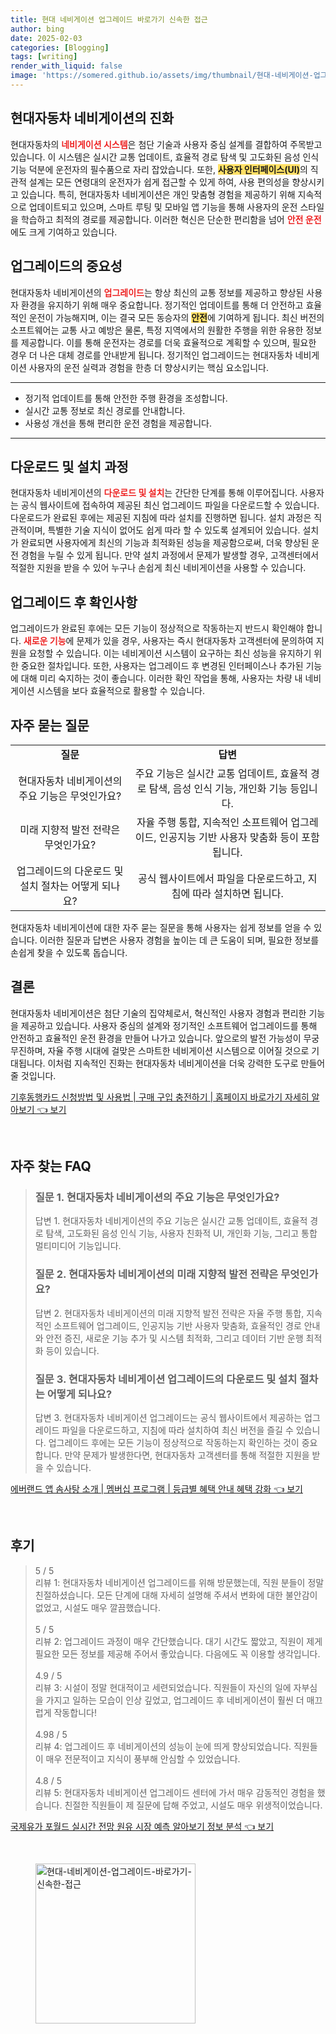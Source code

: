 ```yaml
---
title: 현대 네비게이션 업그레이드 바로가기 신속한 접근
author: bing
date: 2025-02-03
categories: [Blogging]
tags: [writing]
render_with_liquid: false
image: 'https://somered.github.io/assets/img/thumbnail/현대-네비게이션-업그레이드-바로가기-신속한-접근.webp'
---
```



<h2 id='현대자동차_네비게이션의_진화'>현대자동차 네비게이션의 진화</h2>

<p>현대자동차의 <b><span style="color: #ee2323;">네비게이션 시스템</span></b>은 첨단 기술과 사용자 중심 설계를 결합하여 주목받고 있습니다. 이 시스템은 실시간 교통 업데이트, 효율적 경로 탐색 및 고도화된 음성 인식 기능 덕분에 운전자의 필수품으로 자리 잡았습니다. 또한, <b><span style="background-color: #ffe066;">사용자 인터페이스(UI)</span></b>의 직관적 설계는 모든 연령대의 운전자가 쉽게 접근할 수 있게 하여, 사용 편의성을 향상시키고 있습니다. 특히, 현대자동차 네비게이션은 개인 맞춤형 경험을 제공하기 위해 지속적으로 업데이트되고 있으며, 스마트 루팅 및 모바일 앱 기능을 통해 사용자의 운전 스타일을 학습하고 최적의 경로를 제공합니다. 이러한 혁신은 단순한 편리함을 넘어 <b><span style="color: #ee2323;">안전 운전</span></b>에도 크게 기여하고 있습니다.</p>

<h2 id='업그레이드의_중요성'>업그레이드의 중요성</h2>

<p>현대자동차 네비게이션의 <b><span style="color: #ee2323;">업그레이드</span></b>는 항상 최신의 교통 정보를 제공하고 향상된 사용자 환경을 유지하기 위해 매우 중요합니다. 정기적인 업데이트를 통해 더 안전하고 효율적인 운전이 가능해지며, 이는 결국 모든 동승자의 <b><span style="background-color: #ffe066;">안전</span></b>에 기여하게 됩니다. 최신 버전의 소프트웨어는 교통 사고 예방은 물론, 특정 지역에서의 원활한 주행을 위한 유용한 정보를 제공합니다. 이를 통해 운전자는 경로를 더욱 효율적으로 계획할 수 있으며, 필요한 경우 더 나은 대체 경로를 안내받게 됩니다. 정기적인 업그레이드는 현대자동차 네비게이션 사용자의 운전 실력과 경험을 한층 더 향상시키는 핵심 요소입니다.</p>

<hr />

<ul>
    <li>정기적 업데이트를 통해 안전한 주행 환경을 조성합니다.</li>
    <li>실시간 교통 정보로 최신 경로를 안내합니다.</li>
    <li>사용성 개선을 통해 편리한 운전 경험을 제공합니다.</li>
</ul>

<hr />

<h2 id='다운로드_및_설치_과정'>다운로드 및 설치 과정</h2>

<p>현대자동차 네비게이션의 <b><span style="color: #ee2323;">다운로드 및 설치</span></b>는 간단한 단계를 통해 이루어집니다. 사용자는 공식 웹사이트에 접속하여 제공된 최신 업그레이드 파일을 다운로드할 수 있습니다. 다운로드가 완료된 후에는 제공된 지침에 따라 설치를 진행하면 됩니다. 설치 과정은 직관적이며, 특별한 기술 지식이 없어도 쉽게 따라 할 수 있도록 설계되어 있습니다. 설치가 완료되면 사용자에게 최신의 기능과 최적화된 성능을 제공함으로써, 더욱 향상된 운전 경험을 누릴 수 있게 됩니다. 만약 설치 과정에서 문제가 발생할 경우, 고객센터에서 적절한 지원을 받을 수 있어 누구나 손쉽게 최신 네비게이션을 사용할 수 있습니다.</p>

<h2 id='업그레이드_후_확인사항'>업그레이드 후 확인사항</h2>

<p>업그레이드가 완료된 후에는 모든 기능이 정상적으로 작동하는지 반드시 확인해야 합니다. <b><span style="color: #ee2323;">새로운 기능</span></b>에 문제가 있을 경우, 사용자는 즉시 현대자동차 고객센터에 문의하여 지원을 요청할 수 있습니다. 이는 네비게이션 시스템이 요구하는 최신 성능을 유지하기 위한 중요한 절차입니다. 또한, 사용자는 업그레이드 후 변경된 인터페이스나 추가된 기능에 대해 미리 숙지하는 것이 좋습니다. 이러한 확인 작업을 통해, 사용자는 차량 내 네비게이션 시스템을 보다 효율적으로 활용할 수 있습니다.</p>

<h2 id='자주_묻는_질문'>자주 묻는 질문</h2>

<table>
    <tr>
        <td style="text-align: center; height: 17px;"><b>질문</b></td>
        <td style="text-align: center; height: 17px;"><b>답변</b></td>
    </tr>
    <tr>
        <td style="text-align: center; height: 17px;">현대자동차 네비게이션의 주요 기능은 무엇인가요?</td>
        <td style="text-align: center; height: 17px;">주요 기능은 실시간 교통 업데이트, 효율적 경로 탐색, 음성 인식 기능, 개인화 기능 등입니다.</td>
    </tr>
    <tr>
        <td style="text-align: center; height: 17px;">미래 지향적 발전 전략은 무엇인가요?</td>
        <td style="text-align: center; height: 17px;">자율 주행 통합, 지속적인 소프트웨어 업그레이드, 인공지능 기반 사용자 맞춤화 등이 포함됩니다.</td>
    </tr>
    <tr>
        <td style="text-align: center; height: 17px;">업그레이드의 다운로드 및 설치 절차는 어떻게 되나요?</td>
        <td style="text-align: center; height: 17px;">공식 웹사이트에서 파일을 다운로드하고, 지침에 따라 설치하면 됩니다.</td>
    </tr>
</table>

<p>현대자동차 네비게이션에 대한 자주 묻는 질문을 통해 사용자는 쉽게 정보를 얻을 수 있습니다. 이러한 질문과 답변은 사용자 경험을 높이는 데 큰 도움이 되며, 필요한 정보를 손쉽게 찾을 수 있도록 돕습니다.</p>

<h2 id='결론'>결론</h2>

<p>현대자동차 네비게이션은 첨단 기술의 집약체로서, 혁신적인 사용자 경험과 편리한 기능을 제공하고 있습니다. 사용자 중심의 설계와 정기적인 소프트웨어 업그레이드를 통해 안전하고 효율적인 운전 환경을 만들어 나가고 있습니다. 앞으로의 발전 가능성이 무궁무진하며, 자율 주행 시대에 걸맞은 스마트한 네비게이션 시스템으로 이어질 것으로 기대됩니다. 이처럼 지속적인 진화는 현대자동차 네비게이션을 더욱 강력한 도구로 만들어 줄 것입니다.</p>


<p><a class="click-button" title="기후동행카드 신청방법 및 사용법 | 구매 구입 충전하기 | 홈페이지 바로가기 자세히 알아보기" href="https://somered.github.io/posts/%EA%B8%B0%ED%9B%84%EB%8F%99%ED%96%89%EC%B9%B4%EB%93%9C-%EC%8B%A0%EC%B2%AD%EB%B0%A9%EB%B2%95-%EB%B0%8F-%EC%82%AC%EC%9A%A9%EB%B2%95-%EA%B5%AC%EB%A7%A4-%EA%B5%AC%EC%9E%85-%EC%B6%A9%EC%A0%84%ED%95%98%EA%B8%B0-%ED%99%88%ED%8E%98%EC%9D%B4%EC%A7%80-%EB%B0%94%EB%A1%9C%EA%B0%80%EA%B8%B0-%EC%9E%90%EC%84%B8%ED%9E%88-%EC%95%8C%EC%95%84%EB%B3%B4%EA%B8%B0/" rel="dofollow">기후동행카드 신청방법 및 사용법 | 구매 구입 충전하기 | 홈페이지 바로가기 자세히 알아보기 👈 보기</a></p><br>
<h2 id='자주_찾는_FAQ'>자주 찾는 FAQ</h2>
<div itemscope="" itemtype="https://schema.org/FAQPage"> 
<blockquote> 
<div itemscope="" itemprop="mainEntity" itemtype="https://schema.org/Question"> 
<h3 itemprop="name">질문 1. 현대자동차 네비게이션의 주요 기능은 무엇인가요?</h3> 
<div itemscope="" itemprop="acceptedAnswer" itemtype="https://schema.org/Answer"> 
<span itemprop="text"> 
<p>답변 1. 현대자동차 네비게이션의 주요 기능은 실시간 교통 업데이트, 효율적 경로 탐색, 고도화된 음성 인식 기능, 사용자 친화적 UI, 개인화 기능, 그리고 통합 멀티미디어 기능입니다.</p> 
</span> 
</div> 
</div> 

<div itemscope="" itemprop="mainEntity" itemtype="https://schema.org/Question"> 
<h3 itemprop="name">질문 2. 현대자동차 네비게이션의 미래 지향적 발전 전략은 무엇인가요?</h3> 
<div itemscope="" itemprop="acceptedAnswer" itemtype="https://schema.org/Answer"> 
<span itemprop="text"> 
<p>답변 2. 현대자동차 네비게이션의 미래 지향적 발전 전략은 자율 주행 통합, 지속적인 소프트웨어 업그레이드, 인공지능 기반 사용자 맞춤화, 효율적인 경로 안내와 안전 증진, 새로운 기능 추가 및 시스템 최적화, 그리고 데이터 기반 운행 최적화 등이 있습니다.</p> 
</span> 
</div> 
</div> 

<div itemscope="" itemprop="mainEntity" itemtype="https://schema.org/Question"> 
<h3 itemprop="name">질문 3. 현대자동차 네비게이션 업그레이드의 다운로드 및 설치 절차는 어떻게 되나요?</h3> 
<div itemscope="" itemprop="acceptedAnswer" itemtype="https://schema.org/Answer"> 
<span itemprop="text"> 
<p>답변 3. 현대자동차 네비게이션 업그레이드는 공식 웹사이트에서 제공하는 업그레이드 파일을 다운로드하고, 지침에 따라 설치하여 최신 버전을 즐길 수 있습니다. 업그레이드 후에는 모든 기능이 정상적으로 작동하는지 확인하는 것이 중요합니다. 만약 문제가 발생한다면, 현대자동차 고객센터를 통해 적절한 지원을 받을 수 있습니다.</p> 
</span> 
</div> 
</div> 
</blockquote> 
</div>
<p><a class="click-button" title="에버랜드 앱 솜사탕 소개 | 멤버십 프로그램 | 등급별 혜택 안내 혜택 강화" href="https://somered.github.io/posts/%EC%97%90%EB%B2%84%EB%9E%9C%EB%93%9C-%EC%95%B1-%EC%86%9C%EC%82%AC%ED%83%95-%EC%86%8C%EA%B0%9C-%EB%A9%A4%EB%B2%84%EC%8B%AD-%ED%94%84%EB%A1%9C%EA%B7%B8%EB%9E%A8-%EB%93%B1%EA%B8%89%EB%B3%84-%ED%98%9C%ED%83%9D-%EC%95%88%EB%82%B4-%ED%98%9C%ED%83%9D-%EA%B0%95%ED%99%94/" rel="dofollow">에버랜드 앱 솜사탕 소개 | 멤버십 프로그램 | 등급별 혜택 안내 혜택 강화 👈 보기</a></p><br>
<h2 id='후기'>후기</h2>
<div itemscope itemtype="https://schema.org/Product">
  <blockquote>
  <div itemprop="review" itemscope itemtype="https://schema.org/Review">
      <div itemprop="reviewRating" itemscope itemtype="https://schema.org/Rating"> <span itemprop="ratingValue">5</span> / <span itemprop="bestRating">5</span> </div>
      <span itemprop="reviewBody">리뷰 1: 현대자동차 네비게이션 업그레이드를 위해 방문했는데, 직원 분들이 정말 친절하셨습니다. 모든 단계에 대해 자세히 설명해 주셔서 변화에 대한 불안감이 없었고, 시설도 매우 깔끔했습니다.</span>
  </div>
  <br>
  <div itemprop="review" itemscope itemtype="https://schema.org/Review">
      <div itemprop="reviewRating" itemscope itemtype="https://schema.org/Rating"> <span itemprop="ratingValue">5</span> / <span itemprop="bestRating">5</span> </div>
      <span itemprop="reviewBody">리뷰 2: 업그레이드 과정이 매우 간단했습니다. 대기 시간도 짧았고, 직원이 제게 필요한 모든 정보를 제공해 주어서 좋았습니다. 다음에도 꼭 이용할 생각입니다.</span>
  </div>
  <br>
  <div itemprop="review" itemscope itemtype="https://schema.org/Review">
      <div itemprop="reviewRating" itemscope itemtype="https://schema.org/Rating"> <span itemprop="ratingValue">4.9</span> / <span itemprop="bestRating">5</span> </div>
      <span itemprop="reviewBody">리뷰 3: 시설이 정말 현대적이고 세련되었습니다. 직원들이 자신의 일에 자부심을 가지고 일하는 모습이 인상 깊었고, 업그레이드 후 네비게이션이 훨씬 더 매끄럽게 작동합니다!</span>
  </div>
  <br>
  <div itemprop="review" itemscope itemtype="https://schema.org/Review">
      <div itemprop="reviewRating" itemscope itemtype="https://schema.org/Rating"> <span itemprop="ratingValue">4.98</span> / <span itemprop="bestRating">5</span> </div>
      <span itemprop="reviewBody">리뷰 4: 업그레이드 후 네비게이션의 성능이 눈에 띄게 향상되었습니다. 직원들이 매우 전문적이고 지식이 풍부해 안심할 수 있었습니다.</span>
  </div>
  <br>
  <div itemprop="review" itemscope itemtype="https://schema.org/Review">
      <div itemprop="reviewRating" itemscope itemtype="https://schema.org/Rating"> <span itemprop="ratingValue">4.8</span> / <span itemprop="bestRating">5</span> </div>
      <span itemprop="reviewBody">리뷰 5: 현대자동차 네비게이션 업그레이드 센터에 가서 매우 감동적인 경험을 했습니다. 친절한 직원들이 제 질문에 답해 주었고, 시설도 매우 위생적이었습니다.</span>
  </div>
  </blockquote>
</div>
<p><a class="click-button" title="국제유가 포월드 실시간 전망 원유 시장 예측 알아보기 정보 분석" href="https://somered.github.io/posts/%EA%B5%AD%EC%A0%9C%EC%9C%A0%EA%B0%80-%ED%8F%AC%EC%9B%94%EB%93%9C-%EC%8B%A4%EC%8B%9C%EA%B0%84-%EC%A0%84%EB%A7%9D-%EC%9B%90%EC%9C%A0-%EC%8B%9C%EC%9E%A5-%EC%98%88%EC%B8%A1-%EC%95%8C%EC%95%84%EB%B3%B4%EA%B8%B0-%EC%A0%95%EB%B3%B4-%EB%B6%84%EC%84%9D/" rel="dofollow">국제유가 포월드 실시간 전망 원유 시장 예측 알아보기 정보 분석 👈 보기</a></p><br>
<figure class="image"><img src="https://somered.github.io/assets/img/thumbnail/현대-네비게이션-업그레이드-바로가기-신속한-접근.webp" alt="현대-네비게이션-업그레이드-바로가기-신속한-접근" width="256" height="256"></figure>